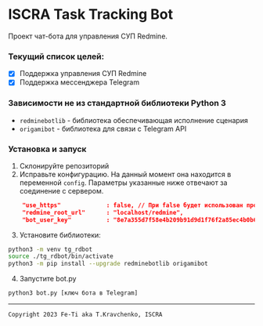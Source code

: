 # ISCRA Task Tracking Bot

Проект чат-бота для управления СУП Redmine.

### Текущий список целей:
 - [X] Поддержка управления СУП Redmine
 - [X] Поддержка мессенджера Telegram

### Зависимости не из стандартной библиотеки Python 3
* `redminebotlib` - библиотека обеспечивающая исполнение сценария
* `origamibot` - библиотека для связи с Telegram API

### Установка и запуск

1. Склонируйте репозиторий
2. Исправьте конфигурацию. На данный момент она находится в переменной `config`.
Параметры указанные ниже отвечают за соединение с сервером.
```json
    "use_https"             : false, // При false будет использован простой http
    "redmine_root_url"      : "localhost/redmine",
    "bot_user_key"          : "8e7a355d7f58e4b209b91d9d1f76f2a85ec4b0b6", // ключ API Redmine
```
3. Установите библиотеки:
```sh
python3 -m venv tg_rdbot
source ./tg_rdbot/bin/activate
python3 -m pip install --upgrade redminebotlib origamibot
```
4. Запустите bot.py
```sh
python3 bot.py [ключ бота в Telegram]
```
----

```
Copyright 2023 Fe-Ti aka T.Kravchenko, ISCRA
```
